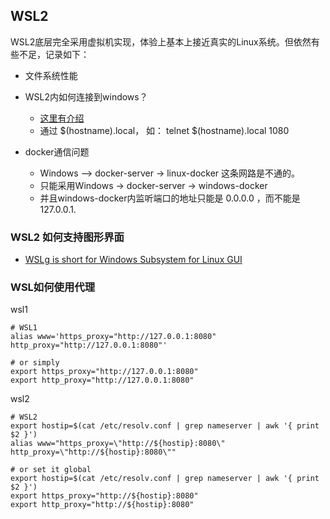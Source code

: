 ## WSL2
WSL2底层完全采用虚拟机实现，体验上基本上接近真实的Linux系统。但依然有些不足，记录如下：

* 文件系统性能
* WSL2内如何连接到windows？
    - [这里有介绍](https://superuser.com/questions/1679757/how-to-access-windows-localhost-from-wsl2)
    - 通过 $(hostname).local， 如： telnet  $(hostname).local 1080

* docker通信问题
    - Windows —> docker-server -> linux-docker 这条网路是不通的。
    - 只能采用Windows -> docker-server -> windows-docker
    - 并且windows-docker内监听端口的地址只能是 0.0.0.0 ，而不能是 127.0.0.1.

### WSL2 如何支持图形界面
* [WSLg is short for Windows Subsystem for Linux GUI](https://github.com/microsoft/wslg)

### WSL如何使用代理
wsl1
```
# WSL1
alias www='https_proxy="http://127.0.0.1:8080" http_proxy="http://127.0.0.1:8080"'

# or simply
export https_proxy="http://127.0.0.1:8080"
export http_proxy="http://127.0.0.1:8080"
```

wsl2
```
# WSL2
export hostip=$(cat /etc/resolv.conf | grep nameserver | awk '{ print $2 }')
alias www="https_proxy=\"http://${hostip}:8080\" http_proxy=\"http://${hostip}:8080\""

# or set it global
export hostip=$(cat /etc/resolv.conf | grep nameserver | awk '{ print $2 }')
export https_proxy="http://${hostip}:8080" 
export http_proxy="http://${hostip}:8080"
```


